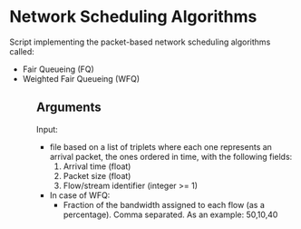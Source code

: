 # Network Scheduling Algorithms
Script implementing the packet-based network scheduling algorithms called:
<ul>
    <li>Fair Queueing (FQ)</li>
    <li>Weighted Fair Queueing (WFQ)</li>
<ul>

## Arguments

Input:
<ul>
    <li>file based on a list of triplets where each one represents an arrival packet, the ones ordered in time, with the following fields:
        <ol><li>Arrival time (float)</li>
        <li>Packet size (float)</li>
        <li>Flow/stream identifier (integer >= 1)</li></ol>
    </li>            
    <li>In case of WFQ:
        <ul><li>Fraction of the bandwidth assigned to each flow (as a percentage). Comma separated. As an example: 50,10,40</li></ul>
    </li>
</ul>
